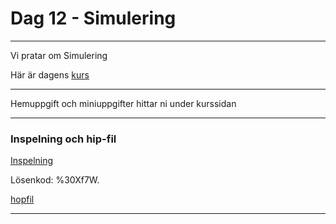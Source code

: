
# **Dag 12 - Simulering**
___

Vi pratar om Simulering


Här är dagens [kurs](https://github.com/Studio-Konkret/Technical-Direction/tree/main/Kursmoment/118_Intro_Simulering)

___
Hemuppgift och miniuppgifter hittar ni under kurssidan

___
### **Inspelning och hip-fil**
[Inspelning](https://us02web.zoom.us/rec/share/USD-g6Vpaj9eKIWT3v7GQwQjLwC5TV8q9Q5Qf2RR3oQMOSUTC275DiBZP2qDw5Km.Zndfz116Qr_9jWst 
)

Lösenkod: %30Xf7W.

[hopfil](https://github.com/Studio-Konkret/Technical-Direction/blob/main/Xenter/Dag12/dag12.hipnc)


___



